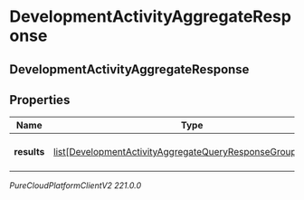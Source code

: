 # DevelopmentActivityAggregateResponse

## DevelopmentActivityAggregateResponse

## Properties

|Name | Type | Description | Notes|
|------------ | ------------- | ------------- | -------------|
| **results** | [list[DevelopmentActivityAggregateQueryResponseGroupedData]](DevelopmentActivityAggregateQueryResponseGroupedData) | The results of the query | [optional] |



_PureCloudPlatformClientV2 221.0.0_
